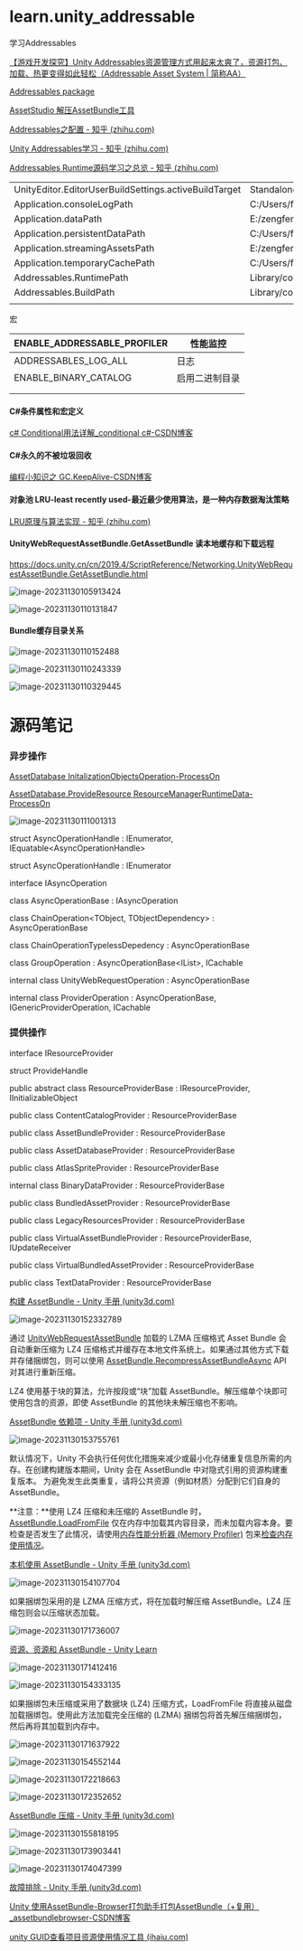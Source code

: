 # learn.unity_addressable
学习Addressables 



[【游戏开发探究】Unity Addressables资源管理方式用起来太爽了，资源打包、加载、热更变得如此轻松（Addressable Asset System | 简称AA）](https://blog.csdn.net/linxinfa/article/details/122390621)



[Addressables package](https://docs.unity3d.com/Packages/com.unity.addressables@1.21/manual/index.html)



[AssetStudio 解压AssetBundle工具](https://github.com/Perfare/AssetStudio)



[Addressables之配置 - 知乎 (zhihu.com)](https://zhuanlan.zhihu.com/p/499172933)



[Unity Addressables学习 - 知乎 (zhihu.com)](https://www.zhihu.com/column/c_1499730067991793664)



[Addressables Runtime源码学习之总览 - 知乎 (zhihu.com)](https://zhuanlan.zhihu.com/p/512097761)









|                                                       |                                                              |
| ----------------------------------------------------- | ------------------------------------------------------------ |
| UnityEditor.EditorUserBuildSettings.activeBuildTarget | StandaloneWindows64                                          |
| Application.consoleLogPath                            | C:/Users/fengzeng/AppData/Local/Unity/Editor/Editor.log      |
| Application.dataPath                                  | E:/zengfeng/githubs/learn.unity_addressable/AddressablesCode/Assets |
| Application.persistentDataPath                        | C:/Users/fengzeng/AppData/LocalLow/DefaultCompany/AddressablesCode |
| Application.streamingAssetsPath                       | E:/zengfeng/githubs/learn.unity_addressable/AddressablesCode/Assets/StreamingAssets |
| Application.temporaryCachePath                        | C:/Users/fengzeng/AppData/Local/Temp/DefaultCompany/AddressablesCode |
| Addressables.RuntimePath                              | Library/com.unity.addressables/aa/Windows                    |
| Addressables.BuildPath                                | Library/com.unity.addressables/aa/Windows                    |
|                                                       |                                                              |

宏

| ENABLE_ADDRESSABLE_PROFILER | 性能监控       |
| --------------------------- | -------------- |
| ADDRESSABLES_LOG_ALL        | 日志           |
| ENABLE_BINARY_CATALOG       | 启用二进制目录 |
|                             |                |
|                             |                |



#### C#条件属性和宏定义

[c# Conditional用法详解_conditional c#-CSDN博客](https://blog.csdn.net/fdyshlk/article/details/77603287)



#### C#永久的不被垃圾回收

[编程小知识之 GC.KeepAlive-CSDN博客](https://blog.csdn.net/tkokof1/article/details/92073033)



#### 对象池 LRU-least recently used-最近最少使用算法，是一种内存数据淘汰策略

[LRU原理与算法实现 - 知乎 (zhihu.com)](https://zhuanlan.zhihu.com/p/161269766)



#### UnityWebRequestAssetBundle.GetAssetBundle 读本地缓存和下载远程

https://docs.unity.cn/cn/2019.4/ScriptReference/Networking.UnityWebRequestAssetBundle.GetAssetBundle.html

![image-20231130105913424](_img/README/image-20231130105913424.png)

![image-20231130110131847](_img/README/image-20231130110131847.png)





#### Bundle缓存目录关系

![image-20231130110152488](_img/README/image-20231130110152488.png)

![image-20231130110243339](_img/README/image-20231130110243339.png)







![image-20231130110329445](_img/README/image-20231130110329445.png)



# 源码笔记

### 异步操作

[AssetDatabase InitalizationObjectsOperation-ProcessOn](https://www.processon.com/diagraming/655f334f33955724ba6bf8f9)

[AssetDatabase.ProvideResource ResourceManagerRuntimeData-ProcessOn](https://www.processon.com/diagraming/655f007d4cdeeb0fc3624a7d)

![image-20231130111001313](_img/README/image-20231130111001313.png)

struct AsyncOperationHandle<TObject> : IEnumerator, IEquatable<AsyncOperationHandle<TObject>>

struct AsyncOperationHandle : IEnumerator



interface IAsyncOperation

class AsyncOperationBase<TObject> : IAsyncOperation





class ChainOperation<TObject, TObjectDependency> : AsyncOperationBase<TObject>

 class ChainOperationTypelessDepedency<TObject> : AsyncOperationBase<TObject>

class GroupOperation : AsyncOperationBase<IList<AsyncOperationHandle>>, ICachable

internal class UnityWebRequestOperation : AsyncOperationBase<UnityWebRequest>



internal class ProviderOperation<TObject> : AsyncOperationBase<TObject>, IGenericProviderOperation, ICachable

### 提供操作

interface IResourceProvider

struct ProvideHandle

 public abstract class ResourceProviderBase : IResourceProvider, IInitializableObject

 public class ContentCatalogProvider : ResourceProviderBase

 public class AssetBundleProvider : ResourceProviderBase

 public class AssetDatabaseProvider : ResourceProviderBase

public class AtlasSpriteProvider : ResourceProviderBase

 internal class BinaryDataProvider : ResourceProviderBase

public class BundledAssetProvider : ResourceProviderBase

public class LegacyResourcesProvider : ResourceProviderBase

 public class VirtualAssetBundleProvider : ResourceProviderBase, IUpdateReceiver

 public class VirtualBundledAssetProvider : ResourceProviderBase

public class TextDataProvider : ResourceProviderBase





[构建 AssetBundle - Unity 手册 (unity3d.com)](https://docs.unity3d.com/cn/current/Manual/AssetBundles-Building.html)



![image-20231130152332789](_img/README/image-20231130152332789.png)



通过 [UnityWebRequestAssetBundle](https://docs.unity3d.com/cn/current/ScriptReference/Networking.UnityWebRequestAssetBundle.html) 加载的 LZMA 压缩格式 Asset Bundle 会自动重新压缩为 LZ4 压缩格式并缓存在本地文件系统上。如果通过其他方式下载并存储捆绑包，则可以使用 [AssetBundle.RecompressAssetBundleAsync](https://docs.unity3d.com/cn/current/ScriptReference/AssetBundle.RecompressAssetBundleAsync.html) API 对其进行重新压缩。



LZ4 使用基于块的算法，允许按段或“块”加载 AssetBundle。解压缩单个块即可使用包含的资源，即使 AssetBundle 的其他块未解压缩也不影响。





[AssetBundle 依赖项 - Unity 手册 (unity3d.com)](https://docs.unity3d.com/cn/current/Manual/AssetBundles-Dependencies.html)

![image-20231130153755761](_img/README/image-20231130153755761.png)

默认情况下，Unity 不会执行任何优化措施来减少或最小化存储重复信息所需的内存。在创建构建版本期间，Unity 会在 AssetBundle 中对隐式引用的资源构建重复版本。 为避免发生此类重复，请将公共资源（例如材质）分配到它们自身的 AssetBundle。



**注意：**使用 LZ4 压缩和未压缩的 AssetBundle 时，[AssetBundle.LoadFromFile](https://docs.unity3d.com/cn/current/ScriptReference/AssetBundle.LoadFromFile.html) 仅在内存中加载其内容目录，而未加载内容本身。要检查是否发生了此情况，请使用[内存性能分析器 (Memory Profiler)](https://docs.unity3d.com/Packages/com.unity.memoryprofiler@0.2/manual/index.html) 包来[检查内存使用情况](https://docs.unity3d.com/Packages/com.unity.memoryprofiler@0.2/manual/workflow-memory-usage.html)。



[本机使用 AssetBundle - Unity 手册 (unity3d.com)](https://docs.unity3d.com/cn/current/Manual/AssetBundles-Native.html)

![image-20231130154107704](_img/README/image-20231130154107704.png)

如果捆绑包采用的是 LZMA 压缩方式，将在加载时解压缩 AssetBundle。LZ4 压缩包则会以压缩状态加载。





![image-20231130171736007](_img/README/image-20231130171736007.png)

[资源、资源和 AssetBundle - Unity Learn](https://learn.unity.com/tutorial/assets-resources-and-assetbundles#5c7f8528edbc2a002053b5a8)

![image-20231130171412416](_img/README/image-20231130171412416.png)



![image-20231130154333135](_img/README/image-20231130154333135.png)

如果捆绑包未压缩或采用了数据块 (LZ4) 压缩方式，LoadFromFile 将直接从磁盘加载捆绑包。使用此方法加载完全压缩的 (LZMA) 捆绑包将首先解压缩捆绑包，然后再将其加载到内存中。

![image-20231130171637922](_img/README/image-20231130171637922.png)

![image-20231130154552144](_img/README/image-20231130154552144.png)

![image-20231130172218663](_img/README/image-20231130172218663.png)

![image-20231130172352652](_img/README/image-20231130172352652.png)

[AssetBundle 压缩 - Unity 手册 (unity3d.com)](https://docs.unity3d.com/cn/current/Manual/AssetBundles-Cache.html)

![image-20231130155818195](_img/README/image-20231130155818195.png)

![image-20231130173903441](_img/README/image-20231130173903441.png)

![image-20231130174047399](_img/README/image-20231130174047399.png)

[故障排除 - Unity 手册 (unity3d.com)](https://docs.unity3d.com/cn/current/Manual/AssetBundles-Troubleshooting.html)





[Unity 使用AssetBundle-Browser打包助手打包AssetBundle（+复用）_assetbundlebrowser-CSDN博客](https://blog.csdn.net/WenHuiJun_/article/details/113178688)



[unity GUID查看项目资源使用情况工具 (ihaiu.com)](https://blog.ihaiu.com/unity-GUIDRef/)

